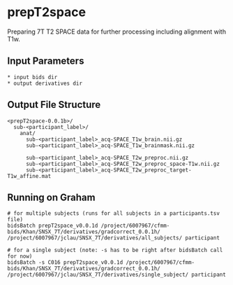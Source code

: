 # prepT2space

Preparing 7T T2 SPACE data for further processing including alignment with T1w.

## Input Parameters
```
* input bids dir
* output derivatives dir
```

## Output File Structure
```
<prepT2space-0.0.1b>/
  sub-<participant_label>/
    anat/
      sub-<participant_label>_acq-SPACE_T1w_brain.nii.gz
      sub-<participant_label>_acq-SPACE_T1w_brainmask.nii.gz
      
      sub-<participant_label>_acq-SPACE_T2w_preproc.nii.gz
      sub-<participant_label>_acq-SPACE_T2w_preproc_space-T1w.nii.gz
      sub-<participant_label>_acq-SPACE_T2w_preproc_target-T1w_affine.mat
```

## Running on Graham
```
# for multiple subjects (runs for all subjects in a participants.tsv file)
bidsBatch prepT2space_v0.0.1d /project/6007967/cfmm-bids/Khan/SNSX_7T/derivatives/gradcorrect_0.0.1h/ /project/6007967/jclau/SNSX_7T/derivatives/all_subjects/ participant

# for a single subject (note: -s has to be right after bidsBatch call for now)
bidsBatch -s C016 prepT2space_v0.0.1d /project/6007967/cfmm-bids/Khan/SNSX_7T/derivatives/gradcorrect_0.0.1h/ /project/6007967/jclau/SNSX_7T/derivatives/single_subject/ participant
```
